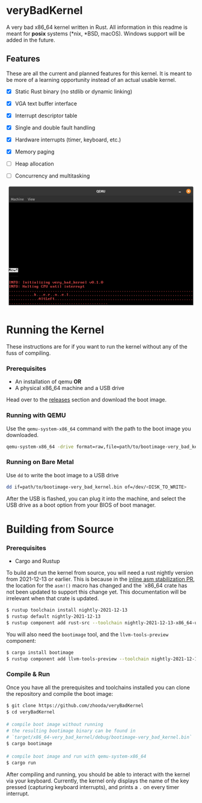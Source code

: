 # veryBadKernel

A very bad x86_64 kernel written in Rust. All information in this readme is meant for **posix** systems (*nix, *BSD, macOS). Windows support will be added in the future.

## Features

These are all the current and planned features for this kernel. It is meant to be more of a learning opportunity instead of an actual usable kernel.

- [x] Static Rust binary (no stdlib or dynamic linking)
- [x] VGA text buffer interface
- [x] Interrupt descriptor table
- [x] Single and double fault handling
- [x] Hardware interrupts (timer, keyboard, etc.)
- [x] Memory paging
- [ ] Heap allocation
- [ ] Concurrency and multitasking


![Kernel running in QEMU](media/qemu_demo.png)

# Running the Kernel

These instructions are for if you want to run the kernel without any of the fuss of compiling.

### Prerequisites
- An installation of qemu **OR**
- A physical x86_64 machine and a USB drive

Head over to the [releases](https://github.com/zhooda/veryBadKernel/releases) section and download the boot image.

### Running with QEMU

Use the `qemu-system-x86_64` command with the path to the boot image you downloaded.

```bash
qemu-system-x86_64 -drive format=raw,file=path/to/bootimage-very_bad_kernel.bin
```

### Running on Bare Metal

Use `dd` to write the boot image to a USB drive

```bash
dd if=path/to/bootimage-very_bad_kernel.bin of=/dev/<DISK_TO_WRITE>
```

After the USB is flashed, you can plug it into the machine, and select the USB drive as a boot option from your BIOS of boot manager.

# Building from Source

### Prerequisites
- Cargo and Rustup

To build and run the kernel from source, you will need a rust nightly version from 2021-12-13 or earlier. This is because in the [inline asm stabilization PR](https://github.com/rust-lang/rust/pull/91728), the location for the `asm!()` macro has changed and the `x86_64 crate has not been updated to support this change yet. This documentation will be irrelevant when that crate is updated.

```bash
$ rustup toolchain install nightly-2021-12-13
$ rustup default nightly-2021-12-13
$ rustup component add rust-src --toolchain nightly-2021-12-13-x86_64-unknown-linux-gnu
```

You will also need the `bootimage` tool, and the `llvm-tools-preview` component:

```bash
$ cargo install bootimage
$ rustup component add llvm-tools-preview --toolchain nightly-2021-12-13-x86_64-unknown-linux-gnu
```

### Compile & Run

Once you have all the prerequisites and toolchains installed you can clone the repository and compile the boot image:

```bash
$ git clone https://github.com/zhooda/veryBadKernel
$ cd veryBadKernel

# compile boot image without running
# the resulting bootimage binary can be found in 
# `target/x86_64-very_bad_kernel/debug/bootimage-very_bad_kernel.bin`
$ cargo bootimage

# compile boot image and run with qemu-system-x86_64
$ cargo run
```

After compiling and running, you should be able to interact with the kernel via your keyboard. Currently, the kernel only displays the name of the key pressed (capturing keyboard interrupts), and prints a `.` on every timer interrupt.